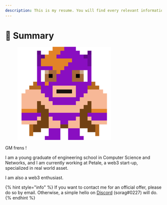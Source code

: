```yaml
---
description: This is my resume. You will find every relevant information here.
---
```


# 👋 Summary

<figure><img src=".gitbook/assets/luchador-2998 (2).png" alt=""><figcaption></figcaption></figure>

GM frens !

I am a young graduate of engineering school in Computer Science and Networks, and I am currently working at Petale, a web3 start-up, specialized in real world asset.

I am also a web3 enthusiast.

{% hint style="info" %}
If you want to contact me for an official offer, please do so by email. Otherwise, a simple hello on [Discord](https://discord.com/users/sorag#0227) (sorag#0227) will do.
{% endhint %}
